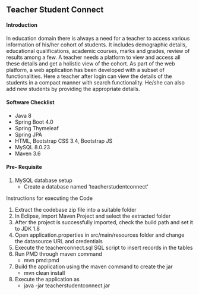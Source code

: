 ## Teacher Student Connect

#### Introduction
In education domain there is always a need for a teacher to access various information of his/her cohort of students. It includes demographic details, educational qualifications, academic courses, marks and grades, review of results among a few. A teacher needs a platform to view and access all these details and get a holistic view of the cohort. 
As part of the web platform, a web application has been developed with a subset of functionalities. Here a teacher after login can view the details of the students in a compact manner with search functionality. He/she can also add new students by providing the appropriate details.

#### Software Checklist
*   Java 8
*   Spring Boot 4.0
*   Spring Thymeleaf
*   Spring JPA
*   HTML, Bootstrap CSS 3.4, Bootstrap JS
*   MySQL 8.0.23
*    Maven 3.6


#### Pre- Requisite
1.	MySQL database setup
    *   Create a database named ‘teacherstudentconnect’

Instructions for executing the Code
1.	Extract the codebase zip file into a suitable folder
2.	In Eclipse, import Maven Project and select the extracted folder
3.	After the project is successfully imported, check the build path and set it to JDK 1.8
4.	Open application.properties in src/main/resources folder and change the datasource URL and credentials
5.	Execute the teacherconnect.sql SQL script to insert records in the tables    
6.	Run PMD through maven command
    *   mvn pmd:pmd
7.	Build the application using the maven command to create the jar
    *   mvn clean install
8.	Execute the application as
    *   java -jar teacherstudentconnect.jar

